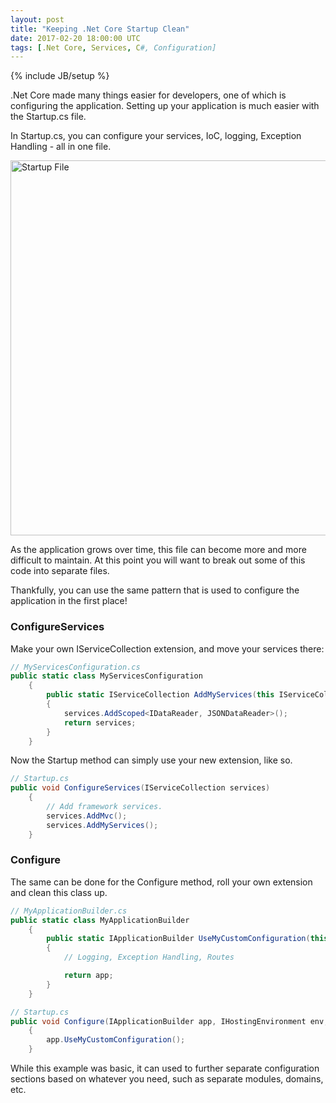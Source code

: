 ```yaml
---
layout: post
title: "Keeping .Net Core Startup Clean"
date: 2017-02-20 18:00:00 UTC
tags: [.Net Core, Services, C#, Configuration]
---
```

{% include JB/setup %}

.Net Core made many things easier for developers, one of which is configuring the application. Setting up your application is much easier with the Startup.cs file.

In Startup.cs, you can configure your services, IoC, logging, Exception Handling - all in one file.

<img src="{{ site.url }}/assets/2017-02-20/Startup.PNG" alt="Startup File" style="width: 600px;"/>

As the application grows over time, this file can become more and more difficult to maintain. At this point you will want to break out some of this code into separate files.

Thankfully, you can use the same pattern that is used to configure the application in the first place!

### ConfigureServices

Make your own IServiceCollection extension, and move your services there:

```c#
// MyServicesConfiguration.cs
public static class MyServicesConfiguration
    {
        public static IServiceCollection AddMyServices(this IServiceCollection services)
        {
            services.AddScoped<IDataReader, JSONDataReader>();
            return services;
        }
    }
```

Now the Startup method can simply use your new extension, like so.

```c#
// Startup.cs
public void ConfigureServices(IServiceCollection services)
    {
        // Add framework services.
        services.AddMvc();
        services.AddMyServices();
    }
```

### Configure

The same can be done for the Configure method, roll your own extension and clean this class up.

```c#
// MyApplicationBuilder.cs
public static class MyApplicationBuilder
    {
        public static IApplicationBuilder UseMyCustomConfiguration(this IApplicationBuilder app)
        {
            // Logging, Exception Handling, Routes

            return app;
        }
    }
``` 

```c#
// Startup.cs 
public void Configure(IApplicationBuilder app, IHostingEnvironment env, ILoggerFactory loggerFactory)
    {
        app.UseMyCustomConfiguration();
    }
```
While this example was basic, it can used to further separate configuration sections based on whatever you need, such as separate modules, domains, etc.